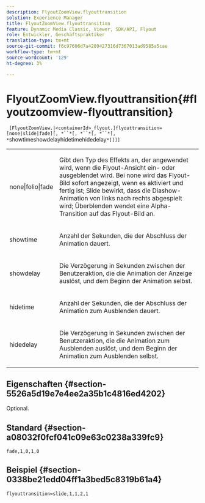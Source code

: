 ```yaml
---
description: FlyoutZoomView.flyouttransition
solution: Experience Manager
title: FlyoutZoomView.flyouttransition
feature: Dynamic Media Classic, Viewer, SDK/API, Flyout
role: Entwickler, Geschäftspraktiker
translation-type: tm+mt
source-git-commit: f6c97606d7a4209427316d7367013ad9585a5cae
workflow-type: tm+mt
source-wordcount: '129'
ht-degree: 3%

---
```



# FlyoutZoomView.flyouttransition{#flyoutzoomview-flyouttransition}

` [FlyoutZoomView.|<containerId>_flyout.]flyouttransition=[none|slide|fade][, *``*[, *``*[, *``*[, *`showtimeshowdelayhidetimehidedelay`*]]]]`

<table id="table_AB421835D2454ECD8AA40DBFADBAC65F"> 
 <tbody> 
  <tr> 
   <td colname="col1"> <p> <span class="codeph"> <span class="varname"> none|folio|fade  </span> </span> </p> </td> 
   <td colname="col2"> <p> Gibt den Typ des Effekts an, der angewendet wird, wenn die Flyout-Ansicht ein- oder ausgeblendet wird. Bei <span class="codeph"> none </span> wird das Flyout-Bild sofort angezeigt, wenn es aktiviert und fertig ist; <span class="codeph"> Slide </span> bewirkt, dass die Diashow-Animation von links nach rechts abgespielt wird; <span class="codeph"> Überblenden </span> wendet eine Alpha-Transition auf das Flyout-Bild an. </p> </td> 
  </tr> 
  <tr> 
   <td colname="col1"> <p> <span class="codeph"> <span class="varname"> showtime  </span> </span> </p> </td> 
   <td colname="col2"> <p> Anzahl der Sekunden, die der Abschluss der Animation dauert. </p> </td> 
  </tr> 
  <tr> 
   <td colname="col1"> <p> <span class="codeph"> <span class="varname"> showdelay  </span> </span> </p> </td> 
   <td colname="col2"> <p> Die Verzögerung in Sekunden zwischen der Benutzeraktion, die die Animation der Anzeige auslöst, und dem Beginn der Animation selbst. </p> </td> 
  </tr> 
  <tr> 
   <td colname="col1"> <p> <span class="codeph"> <span class="varname"> hidetime  </span> </span> </p> </td> 
   <td colname="col2"> <p> Anzahl der Sekunden, die der Abschluss der Animation zum Ausblenden dauert. </p> </td> 
  </tr> 
  <tr> 
   <td colname="col1"> <p> <span class="codeph"> <span class="varname"> hidedelay  </span> </span> </p> </td> 
   <td colname="col2"> <p> Die Verzögerung in Sekunden zwischen der Benutzeraktion, die die Animation zum Ausblenden auslöst, und dem Beginn der Animation zum Ausblenden selbst. </p> </td> 
  </tr> 
 </tbody> 
</table>

## Eigenschaften {#section-5526a5d19e7e4ee2a35b1c4816ed4202}

Optional.

## Standard {#section-a08032f0fcf041c09e63c0238a339fc9}

`fade,1,0,1,0`

## Beispiel {#section-0338be21edd04ff1a3bed5c8319b61a4}

`flyouttransition=slide,1,1,2,1`

